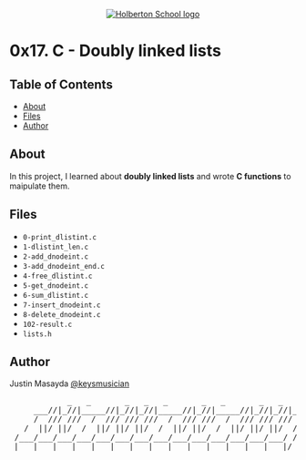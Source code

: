 <p align="center">
  <a href=#>
    <img src="https://intranet.hbtn.io/assets/holberton-logo-full-black-157ccfa3d2134776c1e3f78c0fe682968e8848b64fcacc6187976044f75f35a8.png" alt="Holberton School logo">
  </a>
</p>

# 0x17. C - Doubly linked lists

## Table of Contents
* [About](#about)
* [Files](#files)
* [Author](#author)

## About
In this project, I learned about **doubly linked lists** and wrote **C functions** to maipulate them.

## Files
* `0-print_dlistint.c`
* `1-dlistint_len.c`
* `2-add_dnodeint.c`
* `3-add_dnodeint_end.c`
* `4-free_dlistint.c`
* `5-get_dnodeint.c`
* `6-sum_dlistint.c`
* `7-insert_dnodeint.c`
* `8-delete_dnodeint.c`
* `102-result.c`
* `lists.h`

## Author
Justin Masayda [@keysmusician](https://github.com/keysmusician)
<pre align="center">
            _   _       _   _   _       _   _       _   _   _
     ___//|_//|_____//|_//|_//|_____//|_//|_____//|_//|_//|___
     /  /// ///  /  /// /// ///  /  /// ///  /  /// /// ///  / |
   /  ||/ ||/  /  ||/ ||/ ||/  /  ||/ ||/  /  ||/ ||/ ||/  / /
 /___/___/___/___/___/___/___/___/___/___/___/___/___/___/ /
|___|___|___|___|___|___|___|___|___|___|___|___|___|___|/
</pre>
<p><span style="font-family: 'Lucida Console'; line-height: 14px; font-size: 14px; display: inline-block;">&nbsp;</span></p>

